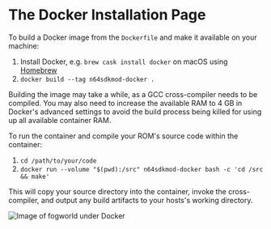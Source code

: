 # The Docker Installation Page

To build a Docker image from the `Dockerfile` and make it available on your machine:

1. Install Docker, e.g. `brew cask install docker` on macOS using [Homebrew](https://brew.sh)
2. `docker build --tag n64sdkmod-docker .`

Building the image may take a while, as a GCC cross-compiler needs to be compiled. You may also need to increase the available RAM to 4 GB in Docker's advanced settings to avoid the build process being killed for using up all available container RAM.

To run the container and compile your ROM's source code within the container:

1. `cd /path/to/your/code`
2. `docker run --volume "$(pwd):/src" n64sdkmod-docker bash -c 'cd /src && make'`

This will copy your source directory into the container, invoke the cross-compiler, and output any build artifacts to your hosts's working directory.

![Image of fogworld under Docker](https://github.com/CrashOveride95/n64sdkmod/raw/master/docker-fogworld-macos.png)

